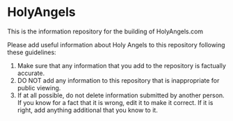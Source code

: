 HolyAngels
==========

This is the information repository for the building of HolyAngels.com

Please add useful information about Holy Angels to this repository following these guidelines:
1. Make sure that any information that you add to the repository is factually accurate.
2. DO NOT add any information to this repository that is inappropriate for public viewing.
3. If at all possible, do not delete information submitted by another person. If you know for a fact
  that it is wrong, edit it to make it correct. If it is right, add anything additional
  that you know to it.
